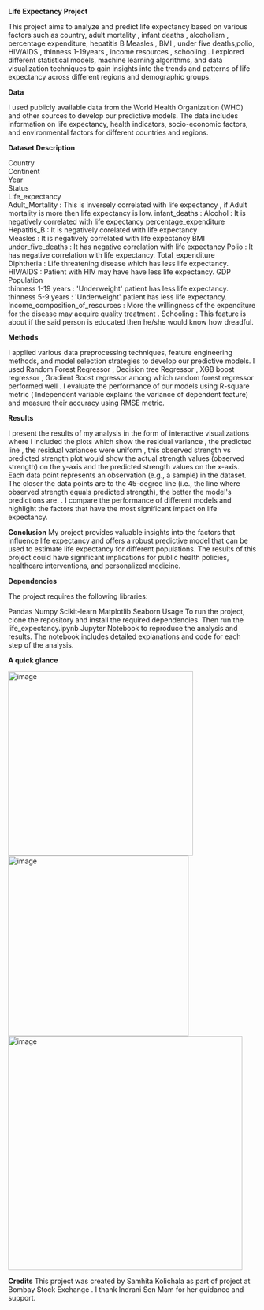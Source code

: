 **Life Expectancy Project**

This project aims to analyze and predict life expectancy based on various factors such as country, adult mortality , infant deaths , alcoholism , percentage expenditure, hepatitis B Measles , BMI , under five deaths,polio, HIV/AIDS , thinness 1-19years , income resources , schooling . I explored different statistical models, machine learning algorithms, and data visualization techniques to gain insights into the trends and patterns of life expectancy across different regions and demographic groups.

**Data**

I used publicly available data from the World Health Organization (WHO) and other sources to develop our predictive models. The data includes information on life expectancy, health indicators, socio-economic factors, and environmental factors for different countries and regions.

**Dataset Description**


Country                         
Continent                        
Year                               
Status                            
Life_expectancy                    
Adult_Mortality                  :  This is inversely correlated with life expectancy , if Adult mortality is more then life expectancy is low.
infant_deaths                      :
Alcohol                            : It is negatively correlated with life expectancy
percentage_expenditure             
Hepatitis_B                        :   It is negatively corelated with life expectancy              
Measles                            :   It is negatively correlated with life expectancy
BMI                                
under_five_deaths                  :   It has negative correlation with life expectancy
Polio                              :   It has negative correlation with life expectancy.
Total_expenditure                  
Diphtheria                          :  Life threatening disease which has less life expectancy.
HIV/AIDS                            :  Patient with HIV may have have less life expectancy.
GDP                                
Population                         
thinness  1-19 years                : 'Underweight' patient  has less life expectancy.
thinness 5-9 years                  :  'Underweight' patient has less life expectancy. 
Income_composition_of_resources     : More the willingness of the expenditure for the disease may acquire quality treatment .
Schooling                           :   This feature is about if the said person is educated then he/she would know how dreadful. 

**Methods**

I applied various data preprocessing techniques, feature engineering methods, and model selection strategies to develop our predictive models. I used Random Forest Regressor , Decision tree Regressor , XGB boost regressor , Gradient Boost regressor among which random forest regressor performed well .
I evaluate the performance of our models using R-square metric ( Independent variable explains the variance of dependent feature)  and measure their accuracy using RMSE metric.

**Results**

I present the results of my analysis in the form of  interactive visualizations where I included the plots  which show the residual variance  , the predicted line , the residual variances were uniform , this observed strength vs  predicted strength plot would show the actual strength values (observed strength) on the y-axis and the predicted strength values on the x-axis. Each data point represents an observation (e.g., a sample) in the dataset. The closer the data points are to the 45-degree line (i.e., the line where observed strength equals predicted strength), the better the model's predictions are.   . I compare the performance of different models and highlight the factors that have the most significant impact on life expectancy.

**Conclusion**
My project provides valuable insights into the factors that influence life expectancy and offers a robust predictive model that can be used to estimate life expectancy for different populations. The results of this project could have significant implications for public health policies, healthcare interventions, and personalized medicine.

**Dependencies**

The project requires the following libraries:

Pandas
Numpy
Scikit-learn
Matplotlib
Seaborn
Usage
To run the project, clone the repository and install the required dependencies. Then run the life_expectancy.ipynb Jupyter Notebook to reproduce the analysis and results. The notebook includes detailed explanations and code for each step of the analysis.


**A quick glance**

<img width="375" alt="image" src="https://user-images.githubusercontent.com/119112861/234934594-61883a3f-dc2a-42c9-8840-5a3e52107152.png">


<img width="366" alt="image" src="https://user-images.githubusercontent.com/119112861/234934703-d9fd94ab-8a9b-4e65-8020-6e5337c5a315.png">


<img width="475" alt="image" src="https://user-images.githubusercontent.com/119112861/234934806-542e4f7d-82cc-488e-90c4-76c400db8c6b.png">


**Credits**
This project was created by Samhita Kolichala  as part of project at Bombay Stock Exchange . I thank Indrani Sen Mam for her guidance and support.
